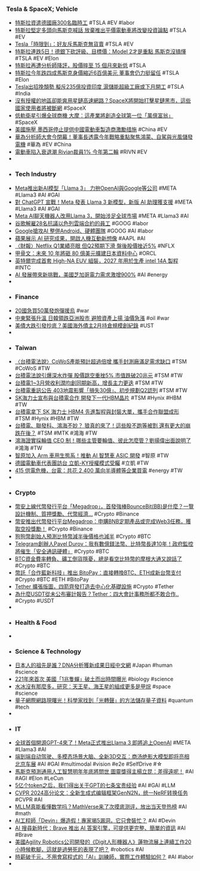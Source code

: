 ### Tesla & SpaceX; Vehicle
- [特斯拉資遣德國廠300名臨時工](https://news.cnyes.com/news/id/5529423) #TSLA #EV #labor
- [特斯拉堅定多頭向馬斯克喊話 放棄推出平價電動車將改變投資論點](https://news.cnyes.com/news/id/5529734) #TSLA #EV
- [Tesla「時限到」：好友斥馬斯克無貨賣](https://hk.finance.yahoo.com/news/tesla「時限到」：好友斥馬斯克無貨賣-033414316.html) #TSLA #EV
- [特斯拉連跌5日！德銀下砍評級、目標價：Model 2才是重點 馬斯克沒搞懂](https://news.cnyes.com/news/id/5529999) #TSLA #EV #Elon
- [特斯拉再遭分析師降評，股價摔至 15 個月來新低](https://finance.technews.tw/2024/04/19/tesla-shares-fall-as-deutsche-bank-flags-risks-from-focus-on-robotaxi/) #TSLA
- [特斯拉今年跌四成馬斯克身價縮近6百億美元 董事會仍力挺留任](https://news.cnyes.com/news/id/5529812) #TSLA #Elon
- [Tesla出招挽頽勢 擬斥235億投資印度 滬儲能超級工廠或下月開工](https://www.hk01.com/財經快訊/1011320/tesla出招挽頽勢-擬斥235億投資印度-滬儲能超級工廠或下月開工) #TSLA #India
- [沒有授權的地區卻能爽用星鏈高速網路？SpaceX將開始打擊星鏈黑市，這些國家使用者將被斷網](https://www.techbang.com/posts/114679-musk-spacex-cracks-down-on-the-starlink-black-market-users-in) #SpaceX
- [低軌衛星引爆全球商機 大摩：這產業將創造全球第一位「萬億富翁」](https://www.wealth.com.tw/articles/1095216e-c8e1-4096-95f6-c85b0778782d) #SpaceX
- [美國施壓 墨西哥停止提供中國電動車製造商激勵措施](https://news.cnyes.com/news/id/5529431) #China #EV
- [華為分析師大會今閉幕！董事長透露今年戰略重點聚焦鴻蒙、自駕與光風儲發電機](https://news.cnyes.com/news/id/5530467) #華為 #EV #China
- [電動車陷入衰退潮 Rivian裁員1% 今年第二輪](https://news.cnyes.com/news/id/5529761) #RIVN #EV
-
- ### Tech Industry
- [Meta推出新AI模型「Llama 3」 力拚OpenAI與Google等公司](https://news.cnyes.com/news/id/5529724) #META #Llama3 #AI #GAI
- [對 ChatGPT 宣戰！Meta 發表 Llama 3 新模型，新版 AI 助理獲支援](https://technews.tw/2024/04/19/introducing-meta-llama-3/) #META #Llama3 #AI #GAI
- [Meta AI聊天機器人改用Llama 3，開始涉足全球市場](https://www.ithome.com.tw/news/162410) #META #Llama3 #AI
- [谷歌解雇28名抗議以色列雲端合約的員工](https://news.cnyes.com/news/id/5529592) #GOOG #labor
- [Google搶攻AI 整併Android、硬體團隊](https://news.cnyes.com/news/id/5530148) #GOOG #AI #labor
- [蘋果展示 AI 研究成果，開啟人機互動新想像](https://technews.tw/2024/04/19/apple-realm/) #AAPL #AI
- [〈財報〉Netflix Q1業績亮眼 但Q2預期下滑 盤後股價挫近5%](https://news.cnyes.com/news/id/5529760) #NFLX
- [甲骨文：未來 10 年將砸 80 億美元擴建日本資料中心](https://technews.tw/2024/04/18/oracle-corporation-japan/) #ORCL
- [英特爾完成首套 High-NA EUV 組裝，2027 年用於生產 intel 14A 製程](https://finance.technews.tw/2024/04/19/intel-completes-first-high-na-euv-assembly/) #INTC
- [AI 發展帶來新挑戰，美國芝加哥電力需求激增900%](https://technews.tw/2024/04/19/ai-driven-power-demand/) #AI #energy
-
- ### Finance
- [20國急買50萬發炮彈援烏](https://www.rfi.fr/tw/歐洲/20240418-20國急買50萬發炮彈援烏) #war
- [中東緊張升溫 日韓領跌亞洲股市 避險資產上揚 油價急漲](https://news.cnyes.com/news/id/5530313) #oil #war
- [美債大跌引發抄底？美國海外債主2月持倉規模創紀錄](https://news.cnyes.com/news/id/5529846) #UST
-
- ### Taiwan
- [〈台積電法說〉CoWoS產能預計超過倍增 攜手封測廠滿足需求缺口](https://news.cnyes.com/news/id/5529427) #TSM #CoWoS #TW
- [台積電法說引爆深水炸彈 股價跳空重挫5% 市值跌破20兆元](https://news.cnyes.com/news/id/5529932) #TSM #TW
- [台積電1~3月營收利潤均創同期新高，增長主力更迭](https://zh.cn.nikkei.com/industry/itelectric-appliance/55400-2024-04-19-10-56-25.html) #TSM #TW
- [台積電重訊公告 403地震影響「損失30億」、初步規劃Q2認列](https://www.wealth.com.tw/articles/0da99431-8699-47d8-bbef-96d1bbf63350) #TSM #TW
- [SK海力士宣布與台積電合作 開發下一代HBM晶片](https://news.cnyes.com/news/id/5530065) #TSM #Hynix #HBM #TW
- [台積電拿下 SK 海力士 HBM4 先進製程與封裝大單，攜手合作聯盟成形](https://finance.technews.tw/2024/04/19/tsmc-wins-large-order-for-sk-hynix-hbm4-advanced-process-and-packaging/) #TSM #Hynix #HBM #TW
- [台積電、聯發科、鴻海不妙？ 狼真的來了！這些股不跑等被割 還有更大的崩跌在後？](https://news.cnyes.com/news/id/5530070) #TSM #MTK #鴻海 #TW
- [鴻海證實採輪值 CEO 制！哪些主管要輪值、彼此怎麼管？劉揚偉出面說明了](https://www.managertoday.com.tw/articles/view/68410) #鴻海 #TW
- [智原加入 Arm 車用生態系！推動 AI 智慧車 ASIC 開發](https://technews.tw/2024/04/19/faraday-partners-with-arm-to-innovate-ai-driven-vehicle-asics/) #智原 #TW
- [德國電動車代表團訪台 立凱-KY授權模式受矚](https://news.cnyes.com/news/id/5530232) #立凱 #TW
- [415 供電危機，台電：共花 2,400 萬向半導體等企業買電](https://technews.tw/2024/04/19/taipower-demand-response-2/) #energy #TW
-
- ### Crypto
- [幣安上線代幣發行平台「Megadrop」，首發強棒BounceBit(BB)是什麼？一覽設計機制、質押獎勵、代幣經濟...](https://www.blocktempo.com/binance-launches-first-token-issuance-platform-megadrop/) #Crypto #Binance
- [幣安推出代幣發行平台Megadrop：申購BNB定期產品或完成Web3任務，獲取空投獎勵！](https://www.binance.com/zh-TC/support/announcement/幣安推出代幣發行平台megadrop-申購bnb定期產品或完成web3任務-獲取空投獎勵-748b7181f5d14d6fb2add4048374d646) #Crypto #Binance
- [狗狗幣創始人預測比特幣減半後價格也減半](https://news.cnyes.com/news/id/5529623) #Crypto #BTC
- [Telegram創辦人Pavel Durov：我有數億鎂法幣、比特幣長達10年！政府監控將催生「安全通訊硬體」](https://www.blocktempo.com/pavel-durov-reveals-personal-investments/) #Crypto #BTC
- [BTC資金費率轉負、礦工倒貨隱憂，總是看空比特幣的摩根大通又說話了](https://www.blocktempo.com/jpmorgan-expects-bitcoin-to-fall-after-the-halving/) #Crypto #BTC
- [幣託「合作藍新科技」推出 BitoPay：直接轉換BTC、ETH成新台幣支付](https://www.blocktempo.com/bitopro-cooperates-with-newebpay-to-launch-bitopay-function/) #Crypto #BTC #ETH #BitoPay
- [Tether 擴張版圖，四箭齊發打造去中心化基礎設施](https://abmedia.io/tether-introduces-new-framework-beyond-stablecoins) #Crypto #Tether
- [為什麼USDT從未公布審計報告？Tether：四大會計事務所都不敢合作..](https://www.blocktempo.com/paolo-ardoino-says-none-of-the-big-four-accounting-firms-are-willing-to-audit-tether/) #Crypto  #USDT
-
- ### Health & Food
-
- ### Science & Technology
- [日本人的祖先是誰？DNA分析獲新成果日經中文網](https://zh.cn.nikkei.com/industry/scienceatechnology/55393-2024-04-19-05-00-42.html) #Japan #human #science
- [221年來首次 美國「1兆隻蟬」破土而出時間曝光](https://news.ebc.net.tw/news/world/415676) #biology #science
- [水冰沒有那麼多，研究：天王星、海王星的組成更多是甲烷](https://technews.tw/2024/04/18/uranus-neptune-ice-methane/) #space #science
- [量子網際網路現曙光！科學家找到「光轉聲」的方法儲存量子資料](https://www.inside.com.tw/article/34786-quantum-calculation-and-sound-wave) #quantum #tech
-
- ### IT
- [全球首個開源GPT-4來了！Meta正式推出Llama 3 即將追上OpenAI](https://news.cnyes.com/news/id/5530136) #META #Llama3 #AI
- [端到端自动驾驶、多模态场景大脑、全新3D交互：商汤绝影大模型即将亮相北京车展](https://www.jiqizhixin.com/articles/2024-04-19-8) #AI #GAI #multimodal #vision #e2e #SelfDrive #☆
- [馬斯克預測通用人工智慧明年年底將問世 圖靈獎得主楊立昆：差得遠呢！](https://dq.yam.com/post/16043) #AI #AGI #Elon #LeCun
- [5亿个token之后，我们得出关于GPT的七条宝贵经验](https://www.jiqizhixin.com/articles/2024-04-19-13) #AI #GAI #LLM
- [CVPR 2024高分论文：全新生成式编辑框架GenN2N，统一NeRF转换任务](https://www.jiqizhixin.com/articles/2024-04-19-14) #CVPR #AI
- [MLLM真能看懂数学吗？MathVerse来了次摸底测评，放出当天登热榜](https://www.jiqizhixin.com/articles/2024-04-19-12) #AI #math
- [AI工程師「Devin」爆造假！專家揭5漏洞，它只會裝忙？](https://www.gvm.com.tw/article/h) #AI #Devin
- [AI 搜尋新時代：Brave 推出 AI 答案引擎，可提供更完整、簡單的資訊](https://www.inside.com.tw/article/34783-brave-answer-with-ai) #AI #Brave
- [美國Agility Robotics公司開發的《Digit人形機器人》蓮物流展上連續工作20小時候軟腳，這就是過勞死的表現了吧？](https://news.gamme.com.tw/1768030) #robotics #AI
- [時薪破千元，不用會寫程式的「AI」訓練師，實際工作體驗如何？](https://www.cw.com.tw/article/5130085) #AI #labor
-